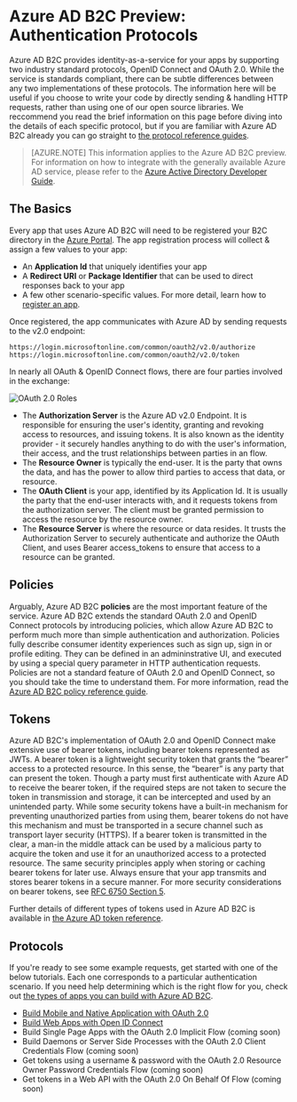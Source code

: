 <properties
	pageTitle="Azure AD B2C Preview | Microsoft Azure"
	description="How to build apps directly using the protocols supported by the Azure AD B2C preview."
	services="active-directory-b2c"
	documentationCenter=""
	authors="dstrockis"
	manager="mbaldwin"
	editor=""/>

<tags
	ms.service="active-directory-b2c"
	ms.workload="identity"
	ms.tgt_pltfrm="na"
	ms.devlang="na"
	ms.topic="article"
	ms.date="09/04/2015"
	ms.author="dastrock"/>

# Azure AD B2C Preview: Authentication Protocols

Azure AD B2C provides identity-as-a-service for your apps by supporting two industry standard protocols, OpenID Connect and OAuth 2.0.  While the service is standards compliant, there can be subtle differences between any two implementations of these protocols.  The information here will be useful if you choose to write your code by directly sending & handling HTTP requests, rather than using one of our open source libraries.  We reccommend you read the brief information on this page before diving into the details of each specific protocol, but if you are familiar with Azure AD B2C already you can go straight to [the protocol reference guides](#protocols).

<!-- TODO: Need link to libraries above -->

> [AZURE.NOTE]
	This information applies to the Azure AD B2C preview.  For information on how to integrate with the generally available Azure AD service, 
	please refer to the [Azure Active Directory Developer Guide](active-directory-developers-guide.md).
	
## The Basics
Every app that uses Azure AD B2C will need to be registered your B2C directory in the [Azure Portal](https://portal.azure.com).  The app registration process will collect & assign a few values to your app:

- An **Application Id** that uniquely identifies your app
- A **Redirect URI** or **Package Identifier** that can be used to direct responses back to your app
- A few other scenario-specific values.  For more detail, learn how to [register an app](active-directory-b2c-app-registration.md).

Once registered, the  app communicates with Azure AD by sending requests to the v2.0 endpoint:

```
https://login.microsoftonline.com/common/oauth2/v2.0/authorize
https://login.microsoftonline.com/common/oauth2/v2.0/token
```

In nearly all OAuth & OpenID Connect flows, there are four parties involved in the exchange:

![OAuth 2.0 Roles](./media/active-directory-b2c-reference-protocols/protocols_roles.png)

- The **Authorization Server** is the Azure AD v2.0 Endpoint.  It is responsible for ensuring the user's identity, granting and revoking access to resources, and issuing tokens.  It is also known as the identity provider - it securely handles anything to do with the user's information, their access, and the trust relationships between parties in an flow.
- The **Resource Owner** is typically the end-user.  It is the party that owns the data, and has the power to allow third parties to access that data, or resource.
- The **OAuth Client** is your app, identified by its Application Id.  It is usually the party that the end-user interacts with, and it requests tokens from the authorization server.  The client must be granted permission to access the resource by the resource owner.
- The **Resource Server** is where the resource or data resides.  It trusts the Authorization Server to securely authenticate and authorize the OAuth Client, and uses Bearer access_tokens to ensure that access to a resource can be granted.

## Policies

Arguably, Azure AD B2C **policies** are the most important feature of the service.  Azure AD B2C extends the standard OAuth 2.0 and OpenID Connect protocols by introducing policies, which allow Azure AD B2C to perform much more than simple authentication and authorization.
Policies fully describe consumer identity experiences such as sign up, sign in or profile editing.  They can be defined in an admininstrative UI, and executed by using a special query parameter in HTTP authentication requests.  Policies are not a standard feature of OAuth 2.0
and OpenID Connect, so you should take the time to understand them.  For more information, read the [Azure AD B2C policy reference guide](active-directory-b2c-reference-policies).


## Tokens
Azure AD B2C's implementation of OAuth 2.0 and OpenID Connect make extensive use of bearer tokens, including bearer tokens represented as JWTs. A bearer token is a lightweight security token that grants the “bearer” access to a protected resource. In this sense, the “bearer” is any party that can present the token. Though a party must first authenticate with Azure AD to receive the bearer token, if the required steps are not taken to secure the token in transmission and storage, it can be intercepted and used by an unintended party. While some security tokens have a built-in mechanism for preventing unauthorized parties from using them, bearer tokens do not have this mechanism and must be transported in a secure channel such as transport layer security (HTTPS). If a bearer token is transmitted in the clear, a man-in the middle attack can be used by a malicious party to acquire the token and use it for an unauthorized access to a protected resource. The same security principles apply when storing or caching bearer tokens for later use. Always ensure that your  app transmits and stores bearer tokens in a secure manner. For more security considerations on bearer tokens, see [RFC 6750 Section 5](http://tools.ietf.org/html/rfc6750).

Further details of different types of tokens used in Azure AD B2C is available in [the Azure AD token reference](active-directory-b2c-reference-tokens.md).

## Protocols

If you're ready to see some example requests, get started with one of the below tutorials.  Each one corresponds to a particular authentication scenario.  If you need help determining which is the right flow for you,
check out [the types of apps you can build with Azure AD B2C](active-directory-b2c-apps).

- [Build Mobile and Native Application with OAuth 2.0](active-directory-b2c-reference-oauth-code.md)
- [Build Web Apps with Open ID Connect](active-directory-b2c-reference-oidc.md)
- Build Single Page Apps with the OAuth 2.0 Implicit Flow (coming soon)
- Build Daemons or Server Side Processes with the OAuth 2.0 Client Credentials Flow (coming soon)
- Get tokens using a username & password with the OAuth 2.0 Resource Owner Password Credentials Flow (coming soon)
- Get tokens in a Web API with the OAuth 2.0 On Behalf Of Flow (coming soon)

<!-- [Call the Azure AD Graph API using the OAuth 2.0 Client Credentials Flow](active-directory-reference-graph.md) -->
